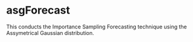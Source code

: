 # asgForecast
This conducts the Importance Sampling Forecasting technique using the Assymetrical Gaussian distribution.
